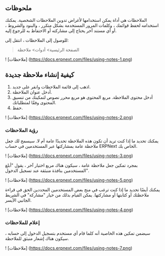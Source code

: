 ## ملحوظات

الملاحظات هي أداة يمكن استخدامها لأغراض تدوين الملاحظات الشخصية. يمكنك استخدامه لحفظ قوائمك ، وكلمات المرور المستخدمة بشكل متكرر ، والبنود والشروط ، أو أي مستند آخر يحتاج إلى مشاركته أو الاحتفاظ به للرجوع إليه.

للوصول إلى الملاحظات ، انتقل إلى:

> الصفحة الرئيسية> أدوات> ملاحظة

! [ملاحظات] (https://docs.erpnext.com/files/using-notes-1.png)

## كيفية إنشاء ملاحظة جديدة

1. اذهب إلى قائمة الملاحظات وانقر على جديد.
2. أدخل عنوان الملاحظة.
3. أدخل محتوى الملاحظة. مربع المحتوى هو مربع محرر نصوص لتمكينك من تنسيق المحتوى وفقًا لمتطلباتك.
4. حفظ.

! [ملاحظات] (https://docs.erpnext.com/files/using-notes-2.png)

### رؤية الملاحظات

يمكنك تحديد ما إذا كنت تريد أن تكون هذه الملاحظة تحديدًا عامة أم لا. سيسمح لك جعل ملاحظة عامة بمشاركتها عبر المستخدمين في حساب ERPNext الخاص بك.

! [ملاحظات] (https://docs.erpnext.com/files/using-notes-3.png)

بمجرد تمكين جعل ملاحظة عامة ، سيكون هناك مربع اختيار آخر ، يقول "أبلغ المستخدمين بنافذة منبثقة عند تسجيل الدخول".

! [ملاحظات] (https://docs.erpnext.com/files/using-notes-5.png)

يمكنك أيضًا تحديد ما إذا كنت ترغب في منح بعض المستخدمين المحددين الحق في قراءة ملاحظتك أو كتابتها أو مشاركتها. يمكن القيام بذلك من خيار "مشاركة" في الشريط الجانبي الأيسر.

! [ملاحظات] (https://docs.erpnext.com/files/using-notes-4.png)

### إعلام للملاحظات

سيضمن تمكين هذه الخاصية أنه كلما قام أي مستخدم بتسجيل الدخول إلى حسابه ، سيكون هناك إشعار منبثق للملاحظة.

! [ملاحظات] (https://docs.erpnext.com/files/using-notes-7.png)